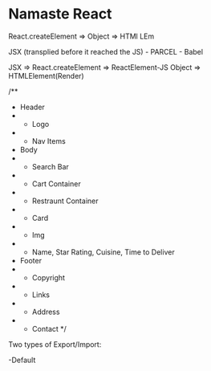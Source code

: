 # Namaste React

React.createElement => Object => HTMl LEm

JSX (transplied before it reached the JS) - PARCEL - Babel

JSX => React.createElement => ReactElement-JS Object => HTMLElement(Render)

/**
 * Header
 * - Logo
 * - Nav Items
 * Body
 * - Search Bar
 * - Cart Container
 * - Restraunt Container
 *   - Card
 *    - Img
 *    - Name, Star Rating, Cuisine, Time to Deliver
 * Footer
 * - Copyright
 * - Links
 * - Address
 * - Contact
 */

Two types of Export/Import:

-Default
